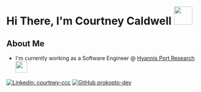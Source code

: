 # Hi There, I'm Courtney Caldwell <img src="https://media.giphy.com/media/Opa6OcDh8Pt4c/giphy.gif" width="48">

## About Me

- I'm currently working as a Software Engineer @ <a href="https://hyannisportresearch.com/">Hyannis Port Research</a><img src="https://media.giphy.com/media/EqIJGfyNyhTZpEPlxx/giphy.gif" width="30">



[![Linkedin: courtney-ccc](https://img.shields.io/badge/-courtney--ccc-blue?style=flat-square&logo=Linkedin&logoColor=white&link=https://www.linkedin.com/in/courtney-ccc/)](https://www.linkedin.com/in/courtney-ccc/)
[![GitHub prokopto-dev](https://img.shields.io/github/followers/prokopto-dev?label=follow&style=social)](https://github.com/prokopto-dev)

